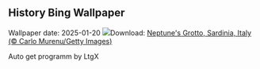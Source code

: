 ## History Bing Wallpaper
Wallpaper date: 2025-01-20
![](https://www.bing.com/th?id=OHR.NeptunesGrotto_EN-GB6545750765_UHD.jpg&w=1000)Download: [Neptune's Grotto, Sardinia, Italy (© Carlo Murenu/Getty Images)](https://www.bing.com/th?id=OHR.NeptunesGrotto_EN-GB6545750765_UHD.jpg)

Auto get programm by LtgX
